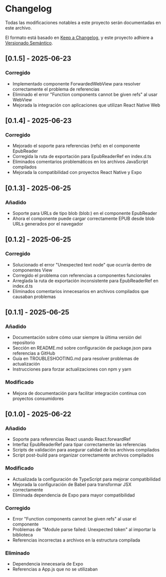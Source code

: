 # Changelog

Todas las modificaciones notables a este proyecto serán documentadas en este archivo.

El formato está basado en [Keep a Changelog](https://keepachangelog.com/es-ES/1.0.0/),
y este proyecto adhiere a [Versionado Semántico](https://semver.org/spec/v2.0.0.html).

## [0.1.5] - 2025-06-23

### Corregido
- Implementado componente ForwardedWebView para resolver correctamente el problema de referencias
- Eliminado el error "Function components cannot be given refs" al usar WebView
- Mejorada la integración con aplicaciones que utilizan React Native Web

## [0.1.4] - 2025-06-23

### Corregido
- Mejorado el soporte para referencias (refs) en el componente EpubReader
- Corregida la ruta de exportación para EpubReaderRef en index.d.ts
- Eliminados comentarios problemáticos en los archivos JavaScript compilados
- Mejorada la compatibilidad con proyectos React Native y Expo

## [0.1.3] - 2025-06-25

### Añadido
- Soporte para URLs de tipo blob (blob:) en el componente EpubReader
- Ahora el componente puede cargar correctamente EPUB desde blob URLs generados por el navegador

## [0.1.2] - 2025-06-25

### Corregido
- Solucionado el error "Unexpected text node" que ocurría dentro de componentes View
- Corregido el problema con referencias a componentes funcionales
- Arreglada la ruta de exportación inconsistente para EpubReaderRef en index.d.ts
- Eliminados comentarios innecesarios en archivos compilados que causaban problemas

## [0.1.1] - 2025-06-25

### Añadido
- Documentación sobre cómo usar siempre la última versión del repositorio
- Sección en README.md sobre configuración de package.json para referencias a GitHub
- Guía en TROUBLESHOOTING.md para resolver problemas de actualización
- Instrucciones para forzar actualizaciones con npm y yarn

### Modificado
- Mejora de documentación para facilitar integración continua con proyectos consumidores

## [0.1.0] - 2025-06-22

### Añadido
- Soporte para referencias React usando React.forwardRef
- Interfaz EpubReaderRef para tipar correctamente las referencias
- Scripts de validación para asegurar calidad de los archivos compilados
- Script post-build para organizar correctamente archivos compilados

### Modificado
- Actualizada la configuración de TypeScript para mejorar compatibilidad
- Mejorada la configuración de Babel para transformar JSX correctamente
- Eliminada dependencia de Expo para mayor compatibilidad

### Corregido
- Error "Function components cannot be given refs" al usar el componente
- Problemas de "Module parse failed: Unexpected token" al importar la biblioteca
- Referencias incorrectas a archivos en la estructura compilada

### Eliminado
- Dependencia innecesaria de Expo
- Referencias a App.js que no se utilizaban
